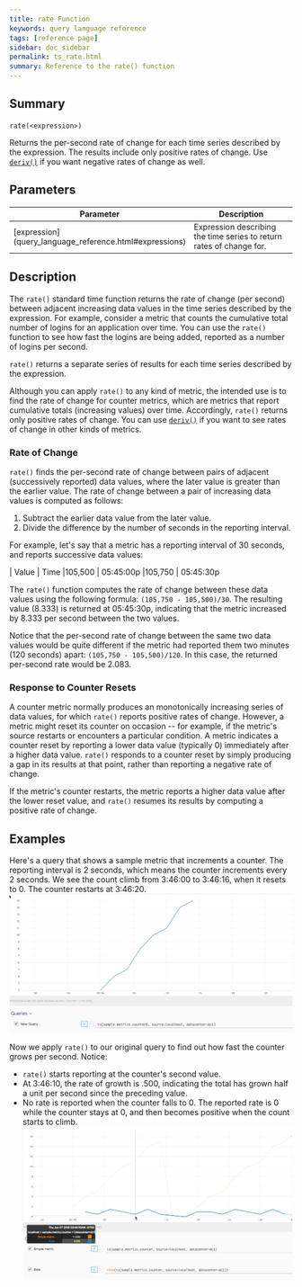 ```yaml
---
title: rate Function
keywords: query language reference
tags: [reference page]
sidebar: doc_sidebar
permalink: ts_rate.html
summary: Reference to the rate() function
---
```

## Summary
```
rate(<expression>)
```
Returns the per-second rate of change for each time series described by the expression. The results include only positive rates of change. Use [`deriv()`](ts_deriv.html) if you want negative rates of change as well.

## Parameters
<table>
<tbody>
<thead>
<tr><th width="20%">Parameter</th><th width="80%">Description</th></tr>
</thead>
<tr>
<td markdown="span"> [expression](query_language_reference.html#expressions)</td>
<td>Expression describing the time series to return rates of change for. </td></tr>
</tbody>
</table>


## Description

The `rate()` standard time function returns the rate of change (per second) between adjacent increasing data values in the time series described by the expression. 
For example, consider a metric that counts the cumulative total number of logins for an application over time. You can use the `rate()` function to see how fast the logins are being added, reported as a number of logins per second. 

`rate()` returns a separate series of results for each time series described by the expression.

Although you can apply `rate()` to any kind of metric, the intended use is to find the rate of change for counter metrics, which are metrics that report cumulative totals (increasing values) over time. Accordingly, `rate()` returns only positive rates of change. 
You can use [`deriv()`](ts_deriv.html) if you want to see rates of change in other kinds of metrics.

### Rate of Change

`rate()` finds the per-second rate of change between pairs of adjacent (successively reported) data values, where the later value is greater than the earlier value.
The rate of change between a pair of increasing data values is computed as follows: 
1. Subtract the earlier data value from the later value.
2. Divide the difference by the number of seconds in the reporting interval.

For example, let's say that a metric has a reporting interval of 30 seconds, and reports successive data values: 

| Value | Time
|105,500 | 05:45:00p 
|105,750 | 05:45:30p

The `rate()` function computes the rate of change between these data values using the following formula: `(105,750 - 105,500)/30`. The resulting value (8.333) is returned at 05:45:30p, indicating that the metric increased by 8.333 per second between the two values.

Notice that the per-second rate of change between the same two data values would be quite different if the metric had reported them two minutes (120 seconds) apart: `(105,750 - 105,500)/120`.  In this case, the returned per-second rate would be 2.083.


### Response to Counter Resets

A counter metric normally produces an monotonically increasing series of data values, for which `rate()` reports positive rates of change. However, a metric might reset its counter on occasion -- for example, if the metric's source restarts or encounters a particular condition. A metric indicates a counter reset by reporting a lower data value (typically 0) immediately after a higher data value. `rate()` responds to a counter reset by simply producing a gap in its results at that point, rather than reporting a negative rate of change. 

If the metric's counter restarts, the metric reports a higher data value after the lower reset value, and `rate()` resumes its results by computing a positive rate of change.


## Examples

Here's a query that shows a sample metric that increments a counter. The reporting interval is 2 seconds, which means the counter increments every 2 seconds. We see the count climb from 3:46:00 to 3:46:16, when it resets to 0. The counter restarts at 3:46:20.
![rate before](images/ts_rate_before.png)

Now we apply `rate()` to our original query to find out how fast the counter grows per second. Notice: 
* `rate()`  starts reporting at the counter's second value. 
* At 3:46:10, the rate of growth is .500, indicating the total has grown half a unit per second since the preceding value.
* No rate is reported when the counter falls to 0. The reported rate is 0 while the counter stays at 0, and then becomes positive when the count starts to climb. 
![rate after](images/ts_rate_after.png)
